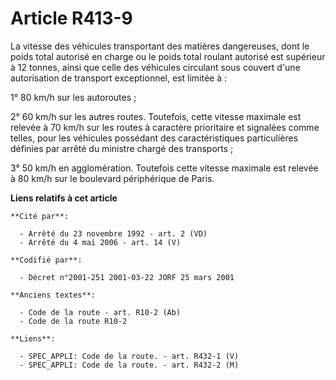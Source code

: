 # Article R413-9

La vitesse des véhicules transportant des matières dangereuses, dont le poids total autorisé en charge ou le poids total
roulant autorisé est supérieur à 12 tonnes, ainsi que celle des véhicules circulant sous couvert d'une autorisation de
transport exceptionnel, est limitée à :

1° 80 km/h sur les autoroutes ;

2° 60 km/h sur les autres routes. Toutefois, cette vitesse maximale est relevée à 70 km/h sur les routes à caractère
prioritaire et signalées comme telles, pour les véhicules possédant des caractéristiques particulières définies par arrêté du
ministre chargé des transports ;

3° 50 km/h en agglomération. Toutefois cette vitesse maximale est relevée à 80 km/h sur le boulevard périphérique de Paris.

**Liens relatifs à cet article**

	**Cité par**:

	  - Arrêté du 23 novembre 1992 - art. 2 (VD)
	  - Arrêté du 4 mai 2006 - art. 14 (V)

	**Codifié par**:

	  - Décret n°2001-251 2001-03-22 JORF 25 mars 2001

	**Anciens textes**:

	  - Code de la route - art. R10-2 (Ab)
	  - Code de la route R10-2

	**Liens**:

	  - SPEC_APPLI: Code de la route. - art. R432-1 (V)
	  - SPEC_APPLI: Code de la route. - art. R432-2 (M)
